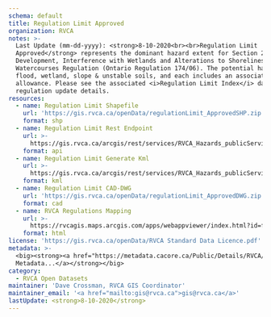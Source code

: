 ```yaml
---
schema: default
title: Regulation Limit Approved
organization: RVCA
notes: >-
  Last Update (mm-dd-yyyy): <strong>8-10-2020<br><br>Regulation Limit
  Approved</strong> represents the dominant hazard extent for Section 28 -
  Development, Interference with Wetlands and Alterations to Shorelines and
  Watercourses Regulation (Ontario Regulation 174/06). The potential hazards are
  flood, wetland, slope & unstable soils, and each includes an associated
  allowance. Please see the associated <i>Regulation Limit Index</i> dataset for
  regulation update details.
resources:
  - name: Regulation Limit Shapefile
    url: 'https://gis.rvca.ca/openData/regulationLimit_ApprovedSHP.zip'
    format: shp
  - name: Regulation Limit Rest Endpoint
    url: >-
      https://gis.rvca.ca/arcgis/rest/services/RVCA_Hazards_publicService/MapServer/6
    format: api
  - name: Regulation Limit Generate Kml
    url: >-
      https://gis.rvca.ca/arcgis/rest/services/RVCA_Hazards_publicService/MapServer/generateKml
    format: kml
  - name: Regulation Limit CAD-DWG
    url: 'https://gis.rvca.ca/openData/regulationLimit_ApprovedDWG.zip'
    format: cad
  - name: RVCA Regulations Mapping
    url: >-
      https://rvcagis.maps.arcgis.com/apps/webappviewer/index.html?id=fd54fe0962284dc0a63deabc8357bb25
    format: html
license: 'https://gis.rvca.ca/openData/RVCA Standard Data Licence.pdf'
metadata: >-
  <big><strong><a href="https://metadata.cacore.ca/Public/Details/RVCA/id=853">View      
  Metadata...</a></strong></big>
category:
  - RVCA Open Datasets
maintainer: 'Dave Crossman, RVCA GIS Coordinator'
maintainer_email: '<a href="mailto:gis@rvca.ca">gis@rvca.ca</a>'
lastUpdate: <strong>8-10-2020</strong>
---
```

